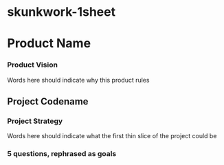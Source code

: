 # skunkwork-1sheet

# Product Name

### Product Vision

Words here should indicate why this product rules

## Project Codename

### Project Strategy

Words here should indicate what the first thin slice of the project could be

### 5 questions, rephrased as goals
